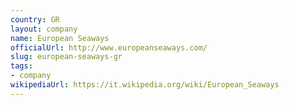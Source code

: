 ```yaml
---
country: GR
layout: company
name: European Seaways
officialUrl: http://www.europeanseaways.com/
slug: european-seaways-gr
tags:
- company
wikipediaUrl: https://it.wikipedia.org/wiki/European_Seaways
---
```

